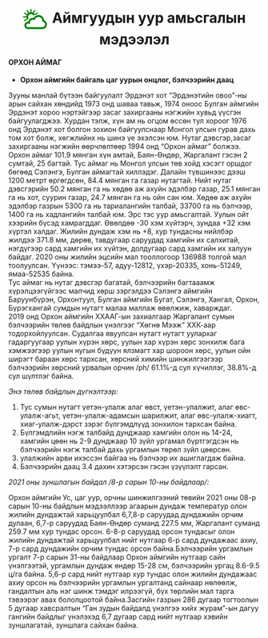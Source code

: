 <h1 align="center"><img src="assets/images/icon_weather.png" style="width: 48px;vertical-align: middle;padding-right: 10px;"/>Аймгуудын уур амьсгалын мэдээлэл</h1>


#### ОРХОН АЙМАГ

- **Орхон аймгийн байгаль цаг уурын онцлог, бэлчээрийн даац**

Зууны манлай бүтээн байгуулалт Эрдэнэт хот “Эрдэнэтийн овоо”-ны арын сайхан хөндийд 1973 онд шаваа тавьж, 1974 оноос Булган аймгийн Эрдэнэт хороо нэртэйгээр засаг захиргааны нэгжийн хувьд үүсгэн байгуулагджээ. Хурдан тэлж, хүн ам нь огцом өссөн тул хороог 1976 онд Эрдэнэт хот болгон зохион байгуулснаар Монгол улсын гурав дахь том хот болж, хөгжлийнх нь шинэ үе эхэлсэн юм. Нутаг дэвсгэр,засаг захиргааны нэгжийн өөрчлөлтөөр 1994 онд “Орхон аймаг” болжээ. <br>
Орхон аймаг 101.9 мянган хүн амтай, Баян-Өндөр, Жаргалант гэсэн 2 сумтай, 25 багтай. Тус аймаг нь Монгол улсын төв хойд хэсэгт оршдог бөгөөд Сэлэнгэ, Булган аймагтай хиллэдэг. Далайн түвшинээс дээш 1200 метрт өргөгдсөн, 84.4 мянган га газар нутагтай. Нийт нутаг дэвсгэрийн 50.2 мянган га нь хөдөө аж ахуйн эдэлбэр газар, 25.1 мянган га нь хот, суурин газар, 24.7 мянган га нь ойн сан юм. Хөдөө аж ахуйн эдэлбэр газрын 5300 га нь тариалангийн талбай, 33700 га нь бэлчээр, 1400 га нь хадлангийн талбай юм. Эрс тэс уур амьсгалтай. Уулын ойт хээрийн бүсэд хамрагддаг. Өвөлдөө -30 хэм хүйтэрч, зундаа +32 хэм хүртэл халдаг. Жилийн дундаж хэм нь +8, хур тундасны нийлбэр жилдээ 371.8 мм, дөрөв, тавдугаар саруудад хамгийн их салхитай, нэгдүгээр сард хамгийн их хүйтэн, долдугаар сард хамгийн их халуун байдаг. 2020 оны жилийн эцсийн мал тооллогоор 136988 толгой мал тоолуулсан. Үүнээс: тэмээ-57, адуу-12812, үхэр-20335, хонь-51249, ямаа-52535 байна. <br>
Тус аймаг нь нутаг дэвсгэр багатай, бэлчээрийн багтааамж хүрэлцээгүйгээс малчид хөрш зэргэлдээ Сэлэнгэ аймгийн Баруунбүрэн, Орхонтуул, Булган аймгийн Бугат, Сэлэнгэ, Хангал, Орхон, Бүрэгхангай сумдын нутагт малаа маллаж өвөлжиж, хаварждаг.  <br>
2019 онд Орхон аймгийн ХХААГ-ын захиалгаар Жаргалант сумын бэлчээрийн төлөв байдлын үнэлгээг “Хөгнө Мээж” ХХК-аар тодорхойлуулсан. Судалгаа явуулсан нутагт нутагт уулархаг гадаргуугаар уулын хүрэн хөрс, уулын хар хүрэн хөрс зонхилж бага хэмжээгээр уулын нугын бүдүүн ялзмагт хар шороон хөрс, уулын ойн ширэгт бараан хөрс тархсан, хөрсний химийн шинжилгээгээр бэлчээрийн хөрсний урвалын орчин /ph/ 61.1%-д сул хүчиллэг, 38.8%-д сул шүлтлэг байна. <br>

*Энэ төлөв байдлын дүгнэлтээр:*

1.	Тус сумын нутагт үетэн-улалж алаг өвст, үетэн-улалжит, алаг өвс-улалж-агьт, үетэн-улалж-адамсын шарилжит, алаг өвс-улалж-хиагт, хиаг-улалж-дэрст зэрэг бүлгэмдлүүд зонхилон тархсан байна. <br>
2.	Бүлгэмдлийн нэгж талбайд дунджаар хамгийн олон нь 14-24, хамгийн цөөн нь 2-9 дунджаар 10 зүйл ургамал бүртгэгдсэн нь бэлчээрийн нэгж талбай дахь ургамлын төрөл зүйл цөөрсөн. <br>
3.	улалжийн арви ихэссэн байгаа нь бэлчээр их ашиглагдаж байна. <br>
4.	Бэлчээрийн даац 3.4 дахин хэтэрсэн гэсэн үзүүлэлт гарсан. <br>

*2021 оны зуншлагын байдал /8-р сарын 10-ны байдлаар/:*

Орхон аймгийн Ус, цаг уур, орчны шинжилгээний төвийн 2021 оны 08-р сарын 10-ны байдлын мэдээллээр агаарын дундаж температур олон жилийн дундажтай харьцуулбал 6,7,8-р саруудад дундажийн орчим дулаан, 6,7-р саруудад Баян-Өндөр суманд 227.5 мм, Жаргалант суманд 259.7 мм хур тундас орсон. 6-8-р саруудад орсон тундасыг олон жилийн дундажтай харьцуулбал нийт нутгаар 6-р сард дундажаас ахиу, 7-р сард дундажийн орчим тундас орсон байна.Бэлчээрийн ургамлын ургалт 7-р сарын 31-ны байдлаар Орхон аймгийн нутгаар сайн үнэлгээтэй, ургамлын дундаж өндөр 15-28 см, бэлчээрийн ургац 8.6-9.5 ц/га байна. 5,6-р сард нийт нутгаар хур тундас олон жилийн дундажаас ахиу орсон нь бэлчээрийн ургамлын ургалтанд сайнаар нөлөөлж, гандалтын аль нэг шинж тэмдэг илрээгүй, бүх төрлийн мал тарга тэвээрэг авах бололцоотой байна.Засгийн газрын 286 дугаар тогтоолын 5 дугаар хавсралтын “Ган зудын байдалд үнэлгээ хийх журам”-ын дагуу гангийн байдлыг үнэлэхэд 6,7 дугаар сард нийт нутгаар хэвийн зуншлагатай, зуншлага сайхан байна.  <br>




